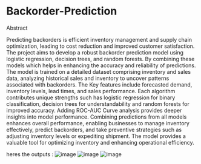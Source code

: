 # Backorder-Prediction

Abstract

Predicting backorders is efficient inventory management and supply chain optimization, leading to cost reduction and improved customer satisfaction. The project aims to develop a robust backorder prediction model using logistic regression, decision trees, and random forests. By combining these models which helps in enhancing the accuracy and reliability of predictions. The model is trained on a detailed dataset comprising inventory and sales data, analyzing historical sales and inventory to uncover patterns associated with backorders. The Key features include forecasted demand, inventory levels, lead times, and sales performance. Each algorithm contributes unique strengths such has logistic regression for binary classification, decision trees for understandability and random forests for improved accuracy. Adding ROC-AUC Curve analysis provides deeper insights into model performance. Combining predictions from all models enhances overall performance, enabling businesses to manage inventory effectively, predict backorders, and take preventive strategies such as adjusting inventory levels or expediting shipment. The model provides a valuable tool for optimizing inventory and enhancing operational efficiency.

heres the outputs : 
![image](https://github.com/thanmayees/Backorder-Prediction/assets/141132685/7b081f97-3692-44b8-a7cf-af74350a892d)
![image](https://github.com/thanmayees/Backorder-Prediction/assets/141132685/6192c94b-7fff-4353-8991-3111f841a1d7)
![image](https://github.com/thanmayees/Backorder-Prediction/assets/141132685/83094c72-c89d-4908-a56d-857e55bca379)
